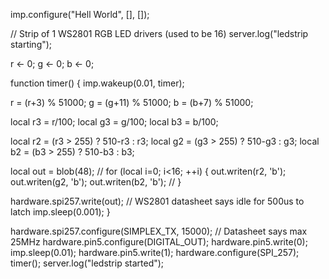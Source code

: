 imp.configure("Hell World", [], []);

// Strip of 1 WS2801 RGB LED drivers (used to be 16)
server.log("ledstrip starting");

r <- 0;
g <- 0;
b <- 0;

function timer()
{
  imp.wakeup(0.01, timer);

  r = (r+3) % 51000;
  g = (g+11) % 51000;
  b = (b+7) % 51000;

  local r3 = r/100;
  local g3 = g/100;
  local b3 = b/100;

  local r2 = (r3 > 255) ? 510-r3 : r3;
  local g2 = (g3 > 255) ? 510-g3 : g3;
  local b2 = (b3 > 255) ? 510-b3 : b3;

  local out = blob(48);
//   for (local i=0; i<16; ++i) {
    out.writen(r2, 'b');
    out.writen(g2, 'b');
    out.writen(b2, 'b');
//   }

  hardware.spi257.write(out);
  // WS2801 datasheet says idle for 500us to latch
  imp.sleep(0.001);
}

hardware.spi257.configure(SIMPLEX_TX, 15000); // Datasheet says max 25MHz
hardware.pin5.configure(DIGITAL_OUT);
hardware.pin5.write(0);
imp.sleep(0.01);
hardware.pin5.write(1);
hardware.configure(SPI_257);
timer();
server.log("ledstrip started");